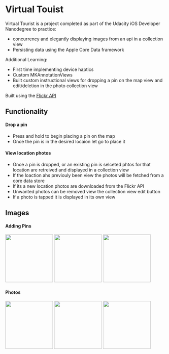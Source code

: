 # Virtual Touist
Virtual Tourist is a project completed as part of the Udacity iOS Developer Nanodegree to practice:
* concurrency and elegantly displaying images from an api in a collection view
* Persisting data using the Apple Core Data framework

Additional Learning:
* First time implementing device haptics
* Custom MKAnnotationViews
* Built custom instructional views for dropping a pin on the map view and edit/deletion in the photo collection view

Built using the [Flickr API](https://www.flickr.com/services/api/)

## Functionality
#### Drop a pin
* Press and hold to begin placing a pin on the map
* Once the pin is in the desired locaion let go to place it

#### View location photos
* Once a pin is dropped, or an existing pin is selceted phtos for that location are retreived and displayed in a collection view
* If the loaction ahs previouly been view the photos will be fetched from a core data store
* If its a new location photos are downloaded from the Flickr API
* Unwanted photos can be removed view the collection view edit button
* If a photo is tapped it is displayed in its own view

## Images
#### Adding Pins
<img src="https://github.com/MatthewFolbigg/VirtualTourist-iOSUdacityNanodegree/blob/4199028e2ea4532e4f5b7c21cad41be73708739d/Images/Map.png" width="150"> <img src="https://github.com/MatthewFolbigg/VirtualTourist-iOSUdacityNanodegree/blob/4199028e2ea4532e4f5b7c21cad41be73708739d/Images/TappedPin.png" width="150"> <img src="https://github.com/MatthewFolbigg/VirtualTourist-iOSUdacityNanodegree/blob/4199028e2ea4532e4f5b7c21cad41be73708739d/Images/AddingPin.png" width="150">

#### Photos
<img src="https://github.com/MatthewFolbigg/VirtualTourist-iOSUdacityNanodegree/blob/4199028e2ea4532e4f5b7c21cad41be73708739d/Images/Photos.png" width="150"> <img src="https://github.com/MatthewFolbigg/VirtualTourist-iOSUdacityNanodegree/blob/4199028e2ea4532e4f5b7c21cad41be73708739d/Images/EditPhotos.png" width="150"> <img src="https://github.com/MatthewFolbigg/VirtualTourist-iOSUdacityNanodegree/blob/4199028e2ea4532e4f5b7c21cad41be73708739d/Images/ViewPhoto.png" width="150">



